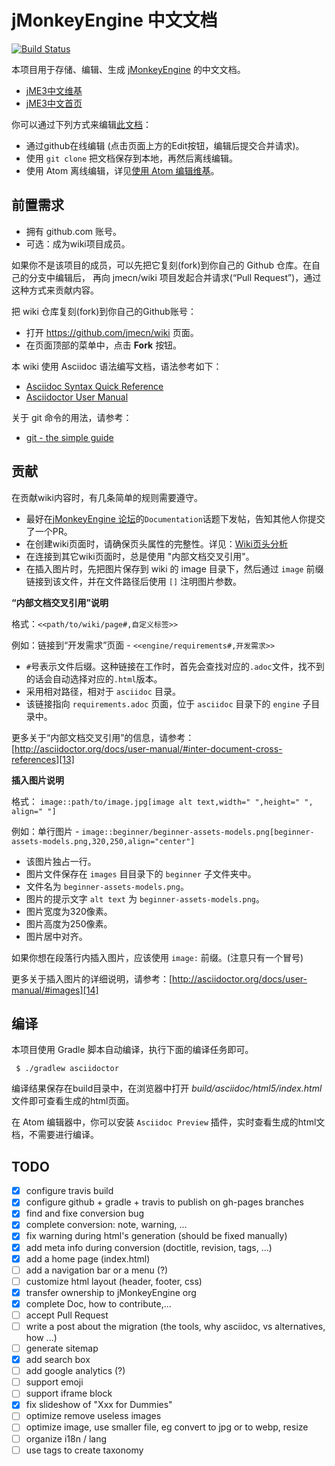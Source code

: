 # jMonkeyEngine 中文文档

[![Build Status][1]][2]

本项目用于存储、编辑、生成 [jMonkeyEngine][3] 的中文文档。

* [jME3中文维基][4]
* [jME3中文首页][5]

你可以通过下列方式来编辑[此文档][6]：

* 通过github在线编辑 (点击页面上方的Edit按钮，编辑后提交合并请求)。
* 使用 `git clone` 把文档保存到本地，再然后离线编辑。
* 使用 Atom 离线编辑，详见[使用 Atom 编辑维基][7]。

## 前置需求

* 拥有 github.com 账号。
* 可选：成为wiki项目成员。

如果你不是该项目的成员，可以先把它复刻(fork)到你自己的 Github 仓库。在自己的分支中编辑后， 再向 jmecn/wiki 项目发起合并请求(“Pull Request”)，通过这种方式来贡献内容。

把 wiki 仓库复刻(fork)到你自己的Github账号：

* 打开 https://github.com/jmecn/wiki 页面。
* 在页面顶部的菜单中，点击 **Fork** 按钮。

本 wiki 使用 Asciidoc 语法编写文档，语法参考如下：

* [Asciidoc Syntax Quick Reference][8]
* [Asciidoctor User Manual][9]

关于 git 命令的用法，请参考：

* [git - the simple guide][10]


## 贡献

在贡献wiki内容时，有几条简单的规则需要遵守。

* 最好在[jMonkeyEngine 论坛][11]的`Documentation`话题下发帖，告知其他人你提交了一个PR。
* 在创建wiki页面时，请确保页头属性的完整性。详见：[Wiki页头分析][12]
* 在连接到其它wiki页面时，总是使用 "内部文档交叉引用"。
* 在插入图片时，先把图片保存到 wiki 的 image 目录下，然后通过 `image` 前缀链接到该文件，并在文件路径后使用 `[]` 注明图片参数。

**“内部文档交叉引用”说明**

格式：`<<path/to/wiki/page#,自定义标签>>`

例如：链接到“开发需求”页面 - `<<engine/requirements#,开发需求>>`

* `#`号表示文件后缀。这种链接在工作时，首先会查找对应的`.adoc`文件，找不到的话会自动选择对应的`.html`版本。
* 采用相对路径，相对于 `asciidoc` 目录。
* 该链接指向 `requirements.adoc` 页面，位于 `asciidoc` 目录下的 `engine` 子目录中。

更多关于“内部文档交叉引用”的信息，请参考：[http://asciidoctor.org/docs/user-manual/#inter-document-cross-references][13]

**插入图片说明**

格式： `image::path/to/image.jpg[image alt text,width=" ",height=" ", align=" "]`

例如：单行图片 - `image::beginner/beginner-assets-models.png[beginner-assets-models.png,320,250,align="center"]`

*  该图片独占一行。
*  图片文件保存在 `images` 目目录下的 `beginner` 子文件夹中。
*  文件名为 `beginner-assets-models.png`。
*  图片的提示文字 `alt text` 为 `beginner-assets-models.png`。
*  图片宽度为320像素。
*  图片高度为250像素。
*  图片居中对齐。

如果你想在段落行内插入图片，应该使用 `image:` 前缀。(注意只有一个冒号)

更多关于插入图片的详细说明，请参考：[http://asciidoctor.org/docs/user-manual/#images][14]


## 编译

本项目使用 Gradle 脚本自动编译，执行下面的编译任务即可。

```shell
 $ ./gradlew asciidoctor
```

编译结果保存在build目录中，在浏览器中打开 *build/asciidoc/html5/index.html*  文件即可查看生成的html页面。

在 Atom 编辑器中，你可以安装 `Asciidoc Preview` 插件，实时查看生成的html文档，不需要进行编译。

## TODO

- [x] configure travis build
- [x] configure github + gradle + travis to publish on gh-pages branches
- [x] find and fixe conversion bug
- [x] complete conversion: note, warning, ...
- [x] fix warning during html's generation (should be fixed manually)
- [x] add meta info during conversion (doctitle, revision, tags, ...)
- [x] add a home page (index.html)
- [ ] add a navigation bar or a menu (?)
- [ ] customize html layout (header, footer, css)
- [x] transfer ownership to jMonkeyEngine org
- [x] complete Doc, how to contribute,...
- [ ] accept Pull Request
- [ ] write a post about the migration (the tools, why asciidoc, vs alternatives, how ...)
- [ ] generate sitemap
- [x] add search box
- [ ] add google analytics (?)
- [ ] support emoji
- [ ] support iframe block
- [x] fix slideshow of "Xxx for Dummies"
- [ ] optimize remove useless images
- [ ] optimize image, use smaller file, eg convert to jpg or to webp, resize
- [ ] organize i18n / lang
- [ ] use tags to create taxonomy

[1]:https://travis-ci.org/jmecn/wiki.svg?branch=master
[2]:https://travis-ci.org/jmecn/wiki
[3]:http://jmonkeyengine.org/
[4]:https://jmecn.github.io/wiki/
[5]:https://jmecn.github.io/
[6]:https://github.com/jmecn/wiki/tree/master/src/docs/asciidoc
[7]:https://jmecn.github.io/wiki/contribution/wiki/atom_editor.html
[8]:http://asciidoctor.org/docs/asciidoc-syntax-quick-reference/
[9]:http://asciidoctor.org/docs/user-manual/#introduction-to-asciidoctor
[10]:http://rogerdudler.github.io/git-guide/
[11]:https://hub.jmonkeyengine.org/
[12]:https://jmecn.github.io/wiki/contribution/wiki/wiki_header.html
[13]:http://asciidoctor.org/docs/user-manual/#inter-document-cross-references
[14]:http://asciidoctor.org/docs/user-manual/#images
